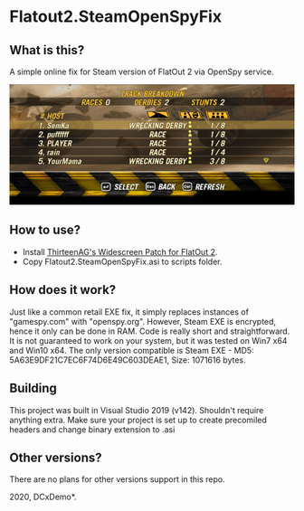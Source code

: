 # Flatout2.SteamOpenSpyFix

## What is this?

A simple online fix for Steam version of FlatOut 2 via OpenSpy service.

![flatout2_online](flatout2_online.jpg) 

## How to use?

* Install [ThirteenAG's Widescreen Patch for FlatOut 2](https://github.com/ThirteenAG/WidescreenFixesPack/releases/tag/flatout2).
* Copy Flatout2.SteamOpenSpyFix.asi to scripts folder.

## How does it work?

Just like a common retail EXE fix, it simply replaces instances of "gamespy.com" with "openspy.org". However, Steam EXE is encrypted, hence it only can be done in RAM. Code is really short and straightforward. It is not guaranteed to work on your system, but it was tested on Win7 x64 and Win10 x64. The only version compatible is Steam EXE - MD5: 5A63E9DF21C7EC6F74D6E49C603DEAE1, Size: 1071616 bytes.

## Building

This project was built in Visual Studio 2019 (v142). Shouldn't require anything extra. Make sure your project is set up to create precomiled headers and change binary extension to .asi

## Other versions?

There are no plans for other versions support in this repo.

2020, DCxDemo*.
